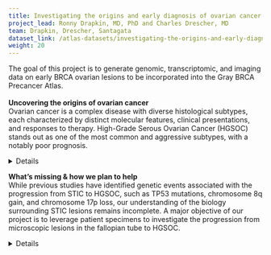 ```yaml
---
title: Investigating the origins and early diagnosis of ovarian cancer  
project_lead: Ronny Drapkin, MD, PhD and Charles Drescher, MD
team: Drapkin, Drescher, Santagata
dataset_link: /atlas-datasets/investigating-the-origins-and-early-diagnosis-of-ovarian-cancer
weight: 20
---
```

The goal of this project is to generate genomic, transcriptomic, and imaging data on early BRCA ovarian lesions to be incorporated into the Gray BRCA Precancer Atlas.
</br>
</br>
<b>Uncovering the origins of ovarian cancer</b>
</br>
Ovarian cancer is a complex disease with diverse histological subtypes, each characterized by distinct molecular features, clinical presentations, and responses to therapy. High-Grade Serous Ovarian Cancer (HGSOC) stands out as one of the most common and aggressive subtypes, with a notably poor prognosis.

<details>
Conventionally, HGSOC was believed to originate directly from the ovaries. However, recent evidence (clinical, genetic, epigenetic, transcriptomic, and proteomic) has challenged this assumption, suggesting that the majority of HGSOCs arise from precursor lesions in the fallopian tube, specifically serous tubal intraepithelial carcinoma (STIC).
<br>
<br>
STICs are characterized by contiguous atypical epithelial cells that exhibit abnormal morphological features, including loss of polarity, nuclear pleomorphism, a high nuclear-to-cytoplasmic ratio, and increased mitotic activity. Microscopic STICs typically appear on the fallopian tube mucosa near the distal fimbriated ends, nearest to the ovaries.
<br>
<br>
Robust molecular studies, including next-generation sequencing and traditional histopathological analysis, have recently traced HGSOC mutations back to STIC lesions and features called “p53 signatures”. p53 signatures arise in the fallopian tube and are composed of secretory epithelial cells displaying intense p53 nuclear staining and harboring TP53 missense mutations. Intriguingly, p53 signatures appear morphologically identical to the adjacent non-TP53-mutated epithelium, implying that TP53 mutations alone are insufficient for transformation. These signatures preserve the epithelial layer while expanding and growing over time, leading to the development of serous tubal intraepithelial lesions (STIL), which retain some cell polarity. Ultimately, STIL is thought to progress into STIC, representing a precursor to HGSOC.
</details>

<b>What’s missing & how we plan to help</b>
</br>
While previous studies have identified genetic events associated with the progression from STIC to HGSOC, such as TP53 mutations, chromosome 8q gain, and chromosome 17p loss, our understanding of the biology surrounding STIC lesions remains incomplete. A major objective of our project is to leverage patient specimens to investigate the progression from microscopic lesions in the fallopian tube to HGSOC.

<details>
To achieve this, we have assembled a substantial patient cohort, encompassing incidental p53 signatures and STIC lesions (some that exist without a concurrent carcinoma, others coexisting with HGSOC). We anticipate creating a data atlas as soon as 2024 that will include data from a range of genomic and spatial profiling tools. We expect these data to profoundly impact our approach to managing people at risk of this devastating disease.
<br>
<br>
Preliminary data from our cohort suggest that immune surveillance may break down at the precancerous stage, particularly in STIC lesions. This could contribute to tumor progression - our findings suggest that the immune system fails to recognize abnormal growth in the fallopian tube, allowing abnormal precancerous cells to persist.
<br>
<br>
Our long-term goal for this project is to extend the characterization of incidental precancers on a larger scale, offering a deeper understanding of the biology of STICs in surgical samples. Given that STICs are a well-known precursor to eventual peritoneal cancer, we intend to stratify the risk associated with STIC lesions for clinical decision-making. Additionally, our analysis of a substantial patient cohort has the potential to open avenues for preventive measures for high-risk patients in the future.
</details>
